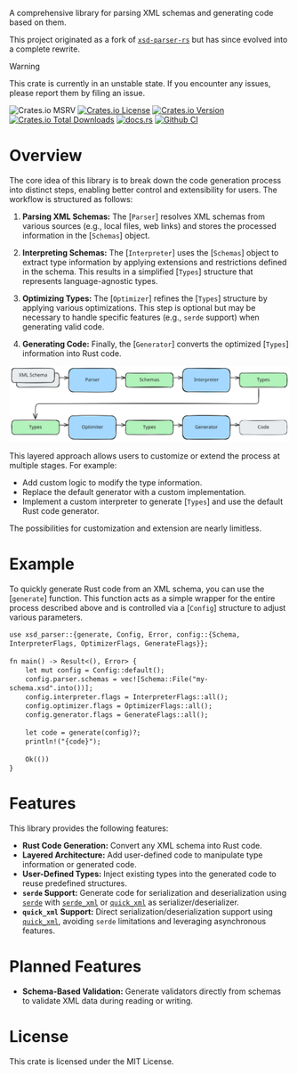 A comprehensive library for parsing XML schemas and generating code based on them.

This project originated as a fork of [`xsd-parser-rs`](https://github.com/lumeohq/xsd-parser-rs) but has since evolved into a complete rewrite.

> [!WARNING]
> This crate is currently in an unstable state. If you encounter any issues, please report them by filing an issue.

![Crates.io MSRV](https://img.shields.io/crates/msrv/xsd-parser)
[![Crates.io License](https://img.shields.io/crates/l/xsd-parser)](https://github.com/Bergmann89/xsd-parser/LICENSE)
[![Crates.io Version](https://img.shields.io/crates/v/xsd-parser)](https://crates.io/crates/xsd-parser)
[![Crates.io Total Downloads](https://img.shields.io/crates/d/xsd-parser)](https://crates.io/crates/xsd-parser)
[![docs.rs](https://img.shields.io/docsrs/xsd-parser)](https://docs.rs/xsd-parser)
[![Github CI](https://github.com/Bergmann89/xsd-parser/actions/workflows/main.yml/badge.svg)](https://github.com/Bergmann89/xsd-parser/actions/workflows/main.yml)


# Overview

The core idea of this library is to break down the code generation process into distinct steps, enabling better control and extensibility for users. The workflow is structured as follows:

1. **Parsing XML Schemas:**
    The [`Parser`] resolves XML schemas from various sources (e.g., local files, web links) and stores the processed information in the [`Schemas`] object.

1. **Interpreting Schemas:**
    The [`Interpreter`] uses the [`Schemas`] object to extract type information by applying extensions and restrictions defined in the schema. This results in a simplified [`Types`] structure that represents language-agnostic types.

1. **Optimizing Types:**
    The [`Optimizer`] refines the [`Types`] structure by applying various optimizations. This step is optional but may be necessary to handle specific features (e.g., `serde` support) when generating valid code.

1. **Generating Code:**
    Finally, the [`Generator`] converts the optimized [`Types`] information into Rust code.

![overview](doc/overview.svg "Overview")


This layered approach allows users to customize or extend the process at multiple stages. For example:
- Add custom logic to modify the type information.
- Replace the default generator with a custom implementation.
- Implement a custom interpreter to generate [`Types`] and use the default Rust code generator.

The possibilities for customization and extension are nearly limitless.


# Example

To quickly generate Rust code from an XML schema, you can use the [`generate`] function. This function acts as a simple wrapper for the entire process described above and is controlled via a [`Config`] structure to adjust various parameters.

```rust,ignore
use xsd_parser::{generate, Config, Error, config::{Schema, InterpreterFlags, OptimizerFlags, GenerateFlags}};

fn main() -> Result<(), Error> {
    let mut config = Config::default();
    config.parser.schemas = vec![Schema::File("my-schema.xsd".into())];
    config.interpreter.flags = InterpreterFlags::all();
    config.optimizer.flags = OptimizerFlags::all();
    config.generator.flags = GenerateFlags::all();

    let code = generate(config)?;
    println!("{code}");

    Ok(())
}
```


# Features

This library provides the following features:

- **Rust Code Generation:** Convert any XML schema into Rust code.
- **Layered Architecture:** Add user-defined code to manipulate type information or generated code.
- **User-Defined Types:** Inject existing types into the generated code to reuse predefined structures.
- **`serde` Support:** Generate code for serialization and deserialization using [`serde`](https://docs.rs/serde) with [`serde_xml`](https://docs.rs/serde-xml-rs) or [`quick_xml`](https://docs.rs/quick-xml) as serializer/deserializer.
- **`quick_xml` Support:** Direct serialization/deserialization support using [`quick_xml`](https://docs.rs/quick-xml), avoiding `serde` limitations and leveraging asynchronous features.


# Planned Features

- **Schema-Based Validation:** Generate validators directly from schemas to validate XML data during reading or writing.


# License

This crate is licensed under the MIT License.
